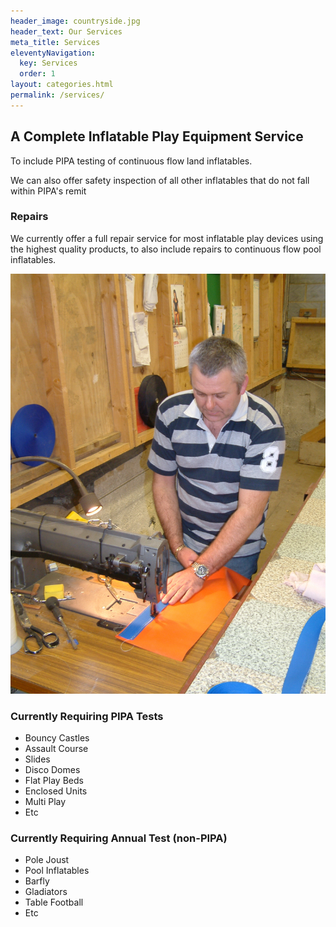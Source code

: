 ```yaml
---
header_image: countryside.jpg
header_text: Our Services
meta_title: Services
eleventyNavigation:
  key: Services
  order: 1
layout: categories.html
permalink: /services/
---
```


## A Complete Inflatable Play Equipment Service

To include PIPA testing of continuous flow land inflatables.

We can also offer safety inspection of all other inflatables that do not fall within PIPA's remit

### Repairs

We currently offer a full repair service for most inflatable play devices using the highest quality products, to also include repairs to continuous flow pool inflatables.

![](/images/dad3.jpg)

### Currently Requiring PIPA Tests

- Bouncy Castles
- Assault Course
- Slides
- Disco Domes
- Flat Play Beds
- Enclosed Units
- Multi Play
- Etc

### Currently Requiring Annual Test (non-PIPA)

- Pole Joust
- Pool Inflatables
- Barfly
- Gladiators
- Table Football
- Etc
